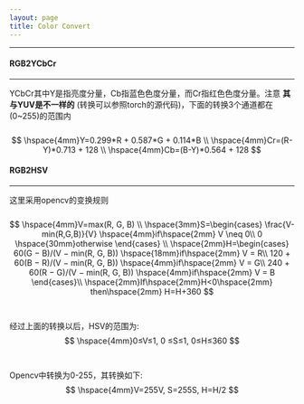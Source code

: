 ```yaml
---
layout: page
title: Color Convert
---
```

---

#### __RGB2YCbCr__
---
YCbCr其中Y是指亮度分量，Cb指蓝色色度分量，而Cr指红色色度分量。注意 __其与YUV是不一样的__ (转换可以参照torch的源代码)，下面的转换3个通道都在(0~255)的范围内<br />    
$$
\hspace{4mm}Y=0.299*R + 0.587*G + 0.114*B    \\
\hspace{4mm}Cr=(R-Y)*0.713 + 128      \\
\hspace{4mm}Cb=(B-Y)*0.564 + 128      
$$
     

#### __RGB2HSV__     
---
这里采用opencv的变换规则<br />    
$$
\hspace{4mm}V=max(R, G, B)    \\
\hspace{3mm}S=\begin{cases} 
\frac{V-min(R,G,B)}{V}  \hspace{4mm}if\hspace{2mm} V \neq 0\\ 
0  \hspace{30mm}otherwise
\end{cases} \\
\hspace{2mm}H=\begin{cases} 
60(G − B)/(V − min(R, G, B)) \hspace{18mm}if\hspace{2mm} V = R\\ 
120 + 60(B − R)/(V − min(R, G, B))  \hspace{4mm}if\hspace{2mm} V = G\\
240 + 60(R − G)/(V − min(R, G, B))  \hspace{4mm}if\hspace{2mm} V = B 
\end{cases}\\
\hspace{2mm}If\hspace{2mm}H<0\hspace{2mm} then\hspace{2mm} H=H+360
$$<br />     
经过上面的转换以后，HSV的范围为:    
$$
\hspace{4mm}0≤V≤1, 0 ≤S≤1, 0≤H≤360
$$<br />     
Opencv中转换为0-255，其转换如下:    
$$
\hspace{4mm}V=255V, S=255S, H=H/2
$$

